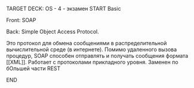 TARGET DECK: OS - 4 - экзамен
START
Basic

Front: SOAP

Back: Simple Object Access Protocol.
    
Это протокол для обмена сообщениями в распределительной вычислительной среде (в интернете). Помимо удаленного вызова процедур, SOAP способен отправлять и получать сообщения формата [[XML]]. Работает с протоколами прикладного уровня. Заменен по бОльшей части REST
<!--ID: 1663488760630-->
END 